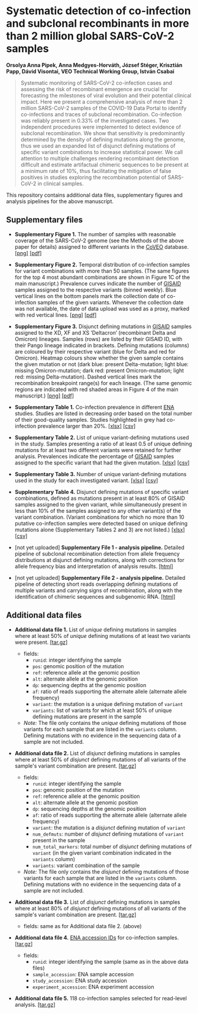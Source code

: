 # Systematic detection of co-infection and subclonal recombinants in more than 2 million global SARS-CoV-2 samples 

**Orsolya Anna Pipek, Anna Medgyes-Horváth, József Stéger, Krisztián Papp, Dávid Visontai, VEO Technical Working Group, István Csabai**

>Systematic monitoring of SARS-CoV-2 co-infection cases and assessing the risk of recombinant emergence are crucial for forecasting the milestones of viral evolution and their potential clinical impact. Here we present a comprehensive analysis of more than 2 million SARS-CoV-2 samples of the COVID-19 Data Portal to identify co-infections and traces of subclonal recombination. Co-infection was reliably present in 0.33% of the investigated cases. Two independent procedures were implemented to detect evidence of subclonal recombination. We show that sensitivity is predominantly determined by the density of defining mutations along the genome, thus we used an expanded list of disjunct defining mutations of specific variant combinations to increase statistical power. We call attention to multiple challenges rendering recombinant detection difficult and estimate artifactual chimeric sequences to be present at a minimum rate of 10%, thus facilitating the mitigation of false positives in studies exploring the recombination potential of SARS-CoV-2 in clinical samples.


This repository contains additional data files, supplementary figures and analysis pipelines for the above manuscript.

## Supplementary files

- **Supplementary Figure 1.** The number of samples with reasonable coverage of the SARS-CoV-2 genome (see the Methods of the above paper for details) assigned to different variants in the [CoVEO](https://www.covid19dataportal.org/coveo) database. [\[png\]](SuppFigures/SuppFig1.png) [\[pdf\]](SuppFigures/SuppFig1.pdf)
- **Supplementary Figure 2.** Temporal distribution of co-infection samples for variant combinations with more than 50 samples. (The same figures for the top 4 most abundant combinations are shown in Figure 1C of the main manuscript.) Prevalence curves indicate the number of [GISAID](https://gisaid.org/) samples assigned to the respective variants (binned weekly). Blue vertical lines on the bottom panels mark the collection date of co-infection samples of the given variants. Whenever the collection date was not available, the date of data upload was used as a proxy, marked with red vertical lines. [\[png\]](SuppFigures/SuppFig2.png) [\[pdf\]](SuppFigures/SuppFig2.pdf)
- **Supplementary Figure 3.** Disjunct defining mutations in [GISAID](https://gisaid.org/) samples assigned to the XD, XF and XS ’Deltacron’ (recombinant Delta and Omicron) lineages. Samples (rows) are listed by their GISAID ID, with their Pango lineage indicated in brackets. Defining mutations (columns) are coloured by their respective variant (blue for Delta and red for Omicron). Heatmap colours show whether the given sample contains the given mutation or not (dark blue: present Delta-mutation; light blue: missing Omicron-mutation; dark red: present Omicron-mutation; light red: missing Delta-mutation). Dashed vertical lines mark the recombination breakpoint range(s) for each lineage. (The same genomic regions are indicated with red shaded areas in Figure 4 of the main manuscript.) [\[png\]](SuppFigures/SuppFig3.png) [\[pdf\]](SuppFigures/SuppFig3.pdf)


- **Supplementary Table 1.** Co-infection prevalence in different [ENA](https://www.ebi.ac.uk/ena/) studies. Studies are listed in decreasing order based on the total number of their good-quality samples. Studies highlighted in grey had co-infection prevalence larger than 20%. [\[xlsx\]](SuppTables/SuppTable1.xlsx) [\[csv\]](SuppTables/SuppTable1.csv)
- **Supplementary Table 2.** List of unique variant-defining mutations used in the study. Samples presenting a ratio of at least 0.5 of unique defining mutations for at least two different variants were retained for further analysis. Prevalences indicate the percentage of [GISAID](https://gisaid.org/) samples assigned to the specific variant that had the given mutation. [\[xlsx\]](SuppTables/SuppTable2.xlsx) [\[csv\]](SuppTables/SuppTable2.csv)
- **Supplementary Table 3.** Number of unique variant-defining mutations used in the study for each investigated variant. [\[xlsx\]](SuppTables/SuppTable3.xlsx) [\[csv\]](SuppTables/SuppTable3.csv)
- **Supplementary Table 4.** Disjunct defining mutations of specific variant combinations, defined as mutations present in at least 80% of GISAID samples assigned to the given variant, while simultaneously present in less than 10% of the samples assigned to any other variant(s) of the variant combination. (Variant combinations for which no more than 10 putative co-infection samples were detected based on unique defining mutations alone (Supplementary Tables 2 and 3) are not listed.) [\[xlsx\]](SuppTables/SuppTable4.xlsx) [\[csv\]](SuppTables/SuppTable4.csv)

- [not yet uploaded] **Supplementary File 1 - analysis pipeline.** Detailed pipeline of subclonal recombination detection from allele frequency distributions at disjunct defining mutations, along with corrections for allele frequency bias and interpretation of analysis results. [\[html\]]()
- [not yet uploaded] **Supplementary File 2 - analysis pipeline.** Detailed pipeline of detecting short reads overlapping defining mutations of multiple variants and carrying signs of recombination, along with the identification of chimeric sequences and subgenomic RNA. [\[html\]]()

## Additional data files

- **Additional data file 1.** List of *unique* defining mutations in samples where at least 50% of *unique* defining mutations of at least two variants were present. [\[tar.gz\]](data/datafile1.tar.gz)
  -   fields:
      - `runid`: integer identifying the sample
      - `pos`: genomic position of the mutation
      - `ref`: reference allele at the genomic position
      - `alt`: alternate allele at the genomic position
      - `dp`: sequencing depths at the genomic position
      - `af`: ratio of reads supporting the alternate allele (alternate allele frequency)
      - `variant`: the mutation is a unique defining mutation of `variant`
      - `variants`: list of variants for which at least 50% of unique defining mutations are present in the sample
  - *Note:* The file only contains the *unique* defining mutations of those variants for each sample that are listed in the `variants` column. Defining mutations with no evidence in the sequencing data of a sample are not included.

- **Additional data file 2.** List of *disjunct* defining mutations in samples where at least 50% of *disjunct* defining mutations of all variants of the sample's variant combination are present. [\[tar.gz\]](data/datafile2.tar.gz)
  -   fields:
      - `runid`: integer identifying the sample
      - `pos`: genomic position of the mutation
      - `ref`: reference allele at the genomic position
      - `alt`: alternate allele at the genomic position
      - `dp`: sequencing depths at the genomic position
      - `af`: ratio of reads supporting the alternate allele (alternate allele frequency)
      - `variant`: the mutation is a *disjunct* defining mutation of `variant`
      - `num_defmuts`: number of *disjunct* defining mutations of `variant` present in the sample
      - `num_total_markers`: total number of *disjunct* defining mutations of `variant` (in the given variant combination indicated in the `variants` column)
      - `variants`: variant combination of the sample
  - *Note:* The file only contains the *disjunct* defining mutations of those variants for each sample that are listed in the `variants` column. Defining mutations with no evidence in the sequencing data of a sample are not included.

- **Additional data file 3.** List of *disjunct* defining mutations in samples where at least 80% of *disjunct* defining mutations of all variants of the sample's variant combination are present. [\[tar.gz\]](data/datafile3.tar.gz)
  -   fields: same as for Additional data file 2. (above)

- **Additional data file 4.** [ENA accession IDs](https://ena-docs.readthedocs.io/en/latest/submit/general-guide/accessions.html) for co-infection samples. [\[tar.gz\]](data/datafile4.tar.gz)
  -   fields:
      - `runid`: integer identifying the sample (same as in the above data files)
      - `sample_accession`: ENA sample accession
      - `study_accession`: ENA study accession
      - `experiment_accession`: ENA experiment accession

- **Additional data file 5.** 118 co-infection samples selected for read-level analysis. [\[tar.gz\]](data/datafile5.tar.gz)
